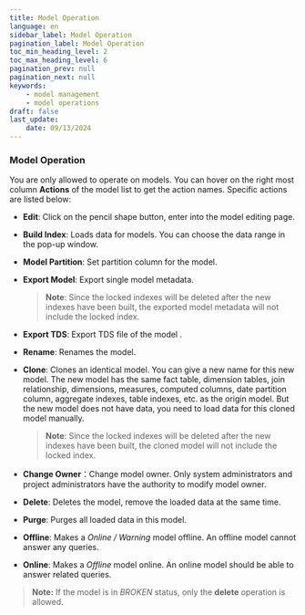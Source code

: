 ```yaml
---
title: Model Operation
language: en
sidebar_label: Model Operation
pagination_label: Model Operation
toc_min_heading_level: 2
toc_max_heading_level: 6
pagination_prev: null
pagination_next: null
keywords:
    - model management
    - model operations
draft: false
last_update:
    date: 09/13/2024
---
```





### <span id="operation">Model Operation</span>

You are only allowed to operate on models. You can hover on the right most column **Actions** of the model list to get the action names. Specific actions are listed below:

- **Edit**: Click on the pencil shape button, enter into the model editing page.

- **Build Index**: Loads data for models. You can choose the data range in the pop-up window.

- **Model Partition**: Set partition column for the model.

- **Export Model**: Export single model metadata.

  > **Note**: Since the locked indexes will be deleted after the new indexes have been built, the exported model metadata will not include the locked index.

- **Export TDS**: Export TDS file of the model .

- **Rename**: Renames the model.

- **Clone**: Clones an identical model. You can give a new name for this new model. The new model has the same fact table, dimension tables, join relationship, dimensions, measures, computed columns, date partition column, aggregate indexes, table indexes, etc. as the origin model. But the new model does not have data, you need to load data for this cloned model manually.

  > **Note**: Since the locked indexes will be deleted after the new indexes have been built, the cloned model will not include the locked index.

- **Change Owner**：Change model owner. Only system administrators and project administrators have the authority to modify model owner.

- **Delete**: Deletes the model, remove the loaded data at the same time.

- **Purge**: Purges all loaded data in this model.

- **Offline**: Makes a *Online / Warning* model offline. An offline model cannot answer any queries.

- **Online**: Makes a *Offline* model online. An online model should be able to answer related queries.

> **Note:** If the model is in *BROKEN* status, only the **delete** operation is allowed.
